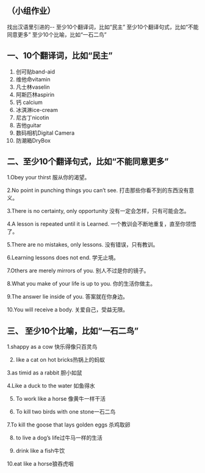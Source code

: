 ## （小组作业）
找出汉语⾥引进的--
至少10个翻译词，比如“民主”
至少10个翻译句式，比如“不能同意更多”
至少10个比喻，比如“⼀⽯⼆鸟”

## 一、10个翻译词，比如“民主”

1.	创可贴band-aid
2.	维他命vitamin
3.	凡士林vaselin
4.	阿斯匹林aspirin
5.	钙 calcium
6.	冰淇淋ice-cream
7.	尼古丁nicotin
8.	吉他guitar
9.	数码相机Digital Camera
10.	防潮箱DryBox

## 二、至少10个翻译句式，比如“不能同意更多”

1.Obey your thirst
 服从你的渴望。

2.No point in punching things you can’t see.
 打击那些你看不到的东西没有意义。 

3.There is no certainty, only opportunity 
 没有一定会怎样，只有可能会怎。

4.A lesson is repeated until it is Learned. 
 一个教训会不断地重复，直至你领悟了。

5.There are no mistakes, only lessons. 
 没有错误，只有教训。

6.Learning lessons does not end. 
 学无止境。

7.Others are merely mirrors of you. 
 别人不过是你的镜子。

8.What you make of your life is up to you. 
 你的生活你做主。

9.The answer lie inside of you. 
 答案就在你身边。

10.You will receive a body. 
 关爱自己，受益无限。


## 三、	至少10个比喻，比如“⼀⽯⼆鸟”

1.shappy as a cow 快乐得像只百灵鸟

2. like a cat on hot bricks热锅上的蚂蚁

3.as timid as a rabbit 胆小如鼠

4.Like a duck to the water 如鱼得水

5. To work like a horse 像黄牛一样干活

6. To kill two birds with one stone一石二鸟

7.To kill the goose that lays golden eggs 杀鸡取卵

8. to live a dog’s life过牛马一样的生活

9. drink like a fish牛饮

10.eat like a horse狼吞虎咽
